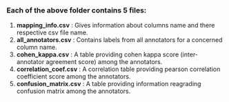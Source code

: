 ### Each of the above folder contains 5 files:

   1. **mapping_info.csv** : Gives information about columns name and there respective csv file name.
   2. **all_annotators.csv** : Contains labels from all annotators for a concerned column name.
   3. **cohen_kappa.csv** : A table providing cohen kappa score (inter-annotator agreement score) among the annotators.
   4. **correlation_coef.csv** : A correlation table providing pearson correlation coefficient score among the annotators.
   5. **confusion_matrix.csv** : A table providing information reagrading confusion matrix among the annotators.

 

